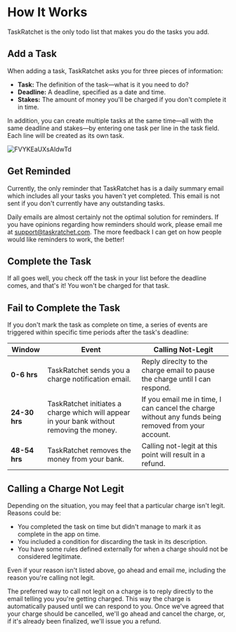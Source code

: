 # How It Works

TaskRatchet is the only todo list that makes you do the tasks you add.

## Add a Task

When adding a task, TaskRatchet asks you for three pieces of information:

- **Task:** The definition of the task—what is it you need to do?
- **Deadline:** A deadline, specified as a date and time.
- **Stakes:** The amount of money you'll be charged if you don't complete it in time.

In addition, you can create multiple tasks at the same time—all with the same deadline and stakes—by entering one task per line
in the task field. Each line will be created as its own task.

![FVYKEaUXsAIdwTd](https://user-images.githubusercontent.com/4655422/179230689-1a697e39-5cef-49ad-b854-aa1b463b2516.jpeg)

## Get Reminded

Currently, the only reminder that TaskRatchet has is a daily summary email which includes all your tasks you haven't yet
completed. This email is not sent if you don't currently have any outstanding tasks.

Daily emails are almost certainly not the optimal solution for reminders. If you have opinions regarding how reminders should work,
please email me at support@taskratchet.com. The more feedback I can get on how people would like reminders to work, the better!

## Complete the Task

If all goes well, you check off the task in your list before the deadline comes, and that's it! You won't be charged
for that task.

## Fail to Complete the Task

If you don't mark the task as complete on time, a series of events are triggered within specific time periods after the task's deadline:

| Window        | Event                                                                                     | Calling Not-Legit                                                                                   |
| ------------- | ----------------------------------------------------------------------------------------- | --------------------------------------------------------------------------------------------------- |
| **0-6 hrs**   | TaskRatchet sends you a charge notification email.                                        | Reply direclty to the charge email to pause the charge until I can respond.                         |
| **24-30 hrs** | TaskRatchet initiates a charge which will appear in your bank without removing the money. | If you email me in time, I can cancel the charge without any funds being removed from your account. |
| **48-54 hrs** | TaskRatchet removes the money from your bank.                                             | Calling not-legit at this point will result in a refund.                                            |

## Calling a Charge Not Legit

Depending on the situation, you may feel that a particular charge isn't legit. Reasons could be:

- You completed the task on time but didn't manage to mark it as complete in the app on time.
- You included a condition for discarding the task in its description.
- You have some rules defined externally for when a charge should not be considered legitimate.

Even if your reason isn't listed above, go ahead and email me, including the reason you're calling not legit.

The preferred way to call not legit on a charge is to reply directly to 
the email telling you you're getting charged. This way the charge is 
automatically paused until we can respond to you. Once we've agreed that 
your charge should be cancelled, we'll go ahead and cancel the charge, 
or, if it's already been finalized, we'll issue you a refund.
